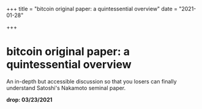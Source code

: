 +++
title = "bitcoin original paper: a quintessential overview"
date = "2021-01-28"

+++



# bitcoin original paper: a quintessential overview

An in-depth but accessible discussion so that you losers can finally understand Satoshi's Nakamoto seminal paper.

**drop: 03/23/2021**